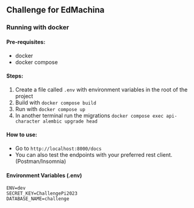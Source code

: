 ## Challenge for EdMachina

### Running with docker

#### Pre-requisites:
- docker
- docker compose

#### Steps:
1. Create a file called `.env` with environment variables in the root of the project
2. Build with `docker compose build`
3. Run with `docker compose up`
4. In another terminal run the migrations `docker compose exec api-character alembic upgrade head`

#### How to use: 
- Go to `http://localhost:8000/docs`
- You can also test the endpoints with your preferred rest client. (Postman/Insomnia)

#### Environment Variables (.env)
```
ENV=dev
SECRET_KEY=ChallengePi2023
DATABASE_NAME=challenge
```